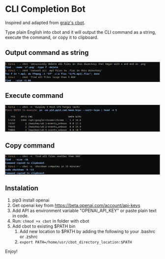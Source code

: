 # CLI Completion Bot

Inspired and adapted from [graiz's cbot](https://github.com/graiz/cbot).

Type plain English into cbot and it will output the CLI command as a string, execute the command, or copy it to clipboard. 

## Output command as string
![Example of language completion./Media/](./Media/cbot_display.png)

## Execute command
![Example of execution](./Media/cbot_execute.png)

## Copy command
![Example of copy](./Media/cbot_copy.png)

## Instalation

1. pip3 install openai
2. Get openai key from https://beta.openai.com/account/api-keys
3. Add API as environment variable "OPENAI_API_KEY" or paste plain text in code.
4. Run: ```chmod +x cbot``` in folder with cbot
5. Add cbot to existing $PATH bin
   1. Add new location to $PATH by adding the following to your .bashrc or .zshrc
   2. ```export PATH=/home/usr/cbot_directory_location:$PATH```

Enjoy!